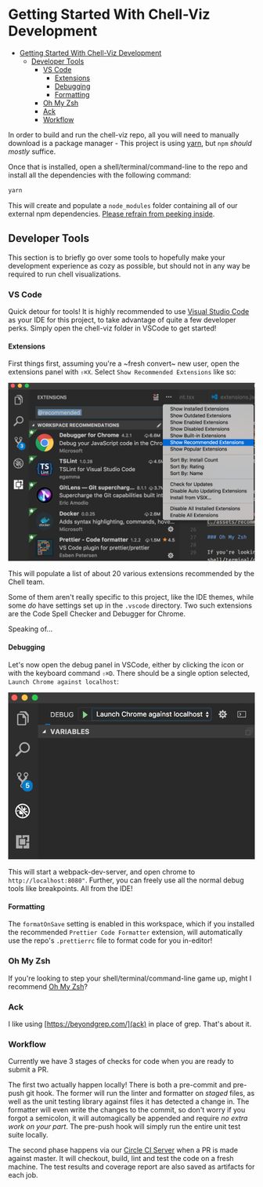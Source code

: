 # Getting Started With Chell-Viz Development

<!-- TOC -->

* [Getting Started With Chell-Viz Development](#getting-started-with-chell-viz-development)
  * [Developer Tools](#developer-tools)
    * [VS Code](#vs-code)
      * [Extensions](#extensions)
      * [Debugging](#debugging)
      * [Formatting](#formatting)
    * [Oh My Zsh](#oh-my-zsh)
    * [Ack](#ack)
    * [Workflow](#workflow)

<!-- /TOC -->

In order to build and run the chell-viz repo, all you will need to manually download is a package manager - This project is using [yarn](https://yarnpkg.com/), but `npm` _should_ _mostly_ suffice.

Once that is installed, open a shell/terminal/command-line to the repo and install all the dependencies with the following command:

```sh
yarn
```

This will create and populate a `node_modules` folder containing all of our external npm dependencies. [Please refrain from peeking inside](https://medium.com/@jdan/i-peeked-into-my-node-modules-directory-and-you-wont-believe-what-happened-next-b89f63d21558).

## Developer Tools

This section is to briefly go over some tools to hopefully make your development experience as cozy as possible, but should not in any way be required to run chell visualizations.

### VS Code

Quick detour for tools! It is highly recommended to use [Visual Studio Code](https://code.visualstudio.com/) as your IDE for this project, to take advantage of quite a few developer perks. Simply open the chell-viz folder in VSCode to get started!

#### Extensions

First things first, assuming you're a ~fresh convert~ new user, open the extensions panel with `⇧⌘X`. Select `Show Recommended Extensions` like so:

![Show Recommended Extensions](./assets/recommended_extensions.png)

This will populate a list of about 20 various extensions recommended by the Chell team.

Some of them aren't really specific to this project, like the IDE themes, while some _do_ have settings set up in the `.vscode` directory. Two such extensions are the Code Spell Checker and Debugger for Chrome.

Speaking of...

#### Debugging

Let's now open the debug panel in VSCode, either by clicking the icon or with the keyboard command `⇧⌘D`. There should be a single option selected, `Launch Chrome against localhost`:

![Initial Debug Menu](./assets/vscode_debug.png)

This will start a webpack-dev-server, and open chrome to `http://localhost:8080"`. Further, you can freely use all the normal debug tools like breakpoints. All from the IDE!

#### Formatting

The `formatOnSave` setting is enabled in this workspace, which if you installed the recommended `Prettier Code Formatter` extension, will automatically use the repo's `.prettierrc` file to format code for you in-editor!

### Oh My Zsh

If you're looking to step your shell/terminal/command-line game up, might I recommend [Oh My Zsh](https://github.com/robbyrussell/oh-my-zsh)?

### Ack

I like using [https://beyondgrep.com/](ack) in place of grep. That's about it.

### Workflow

Currently we have 3 stages of checks for code when you are ready to submit a PR.

The first two actually happen locally! There is both a pre-commit and pre-push git hook. The former will run the linter and formatter on _staged_ files, as well as the unit testing library against files it has detected a change in. The formatter will even write the changes to the commit, so don't worry if you forgot a semicolon, it will automagically be appended and require _no extra work on your part_. The pre-push hook will simply run the entire unit test suite locally.

The second phase happens via our [Circle CI Server](circleci.com/gh/cBioCenter/chell-viz) when a PR is made against master. It will checkout, build, lint and test the code on a fresh machine. The test results and coverage report are also saved as artifacts for each job.
